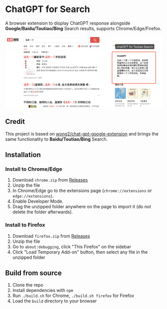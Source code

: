 # ChatGPT for Search

A browser extension to display ChatGPT response alongside **Google/Baidu/Toutiao/Bing** Search results, supports Chrome/Edge/Firefox.

![screenshot](screenshot.png)

## Credit

This project is based on [wong2/chat-gpt-google-extension](https://github.com/wong2/chat-gpt-google-extension) and brings the same functionality to **Baidu/Toutiao/Bing** Search.


## Installation

### Install to Chrome/Edge

1. Download `chrome.zip` from [Releases](https://github.com/doragd/chat-gpt-search-extension/releases)
2. Unzip the file
3. In Chrome/Edge go to the extensions page (`chrome://extensions` or `edge://extensions`).
4. Enable Developer Mode.
5. Drag the unzipped folder anywhere on the page to import it (do not delete the folder afterwards).

### Install to Firefox

1. Download `firefox.zip` from [Releases](https://github.com/doragd/chat-gpt-search-extension/releases)
2. Unzip the file
3. Go to `about:debugging`, click "This Firefox" on the sidebar
4. Click "Load Temporary Add-on" button, then select any file in the unzipped folder

## Build from source

1. Clone the repo
2. Install dependencies with `npm`
3. Run `./build.sh` for Chrome, `./build.sh firefox` for Firefox
4. Load the `build` directory to your browser



